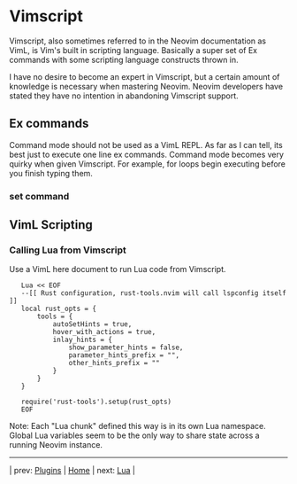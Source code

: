 # Vimscript

Vimscript, also sometimes referred to in the Neovim documentation
as VimL, is Vim's built in scripting language.  Basically a super
set of Ex commands with some scripting language constructs thrown
in.

I have no desire to become an expert in Vimscript, but a certain
amount of knowledge is necessary when mastering Neovim.  Neovim
developers have stated they have no intention in abandoning
Vimscript support.

## Ex commands

Command mode should not be used as a VimL REPL.  As far as
I can tell, its best just to execute one line ex commands.
Command mode becomes very quirky when given Vimscript.  For example,
for loops begin executing before you finish typing them.

### set command

## VimL Scripting

### Calling Lua from Vimscript

Use a VimL here document to run Lua code from Vimscript.

```
   Lua << EOF
   --[[ Rust configuration, rust-tools.nvim will call lspconfig itself ]]
   local rust_opts = {
       tools = {
           autoSetHints = true,
           hover_with_actions = true,
           inlay_hints = {
               show_parameter_hints = false,
               parameter_hints_prefix = "",
               other_hints_prefix = ""
           }
       }
   }
   
   require('rust-tools').setup(rust_opts)
   EOF
```

Note: Each "Lua chunk" defined this way is in its own Lua namespace.
Global Lua variables seem to be the only way to share state across
a running Neovim instance.

---

| prev: [Plugins][1] | [Home][2] | next: [Lua][3] |

[1]: 09-Plugins.md
[2]: ../README.md
[3]: 11-Lua.md
